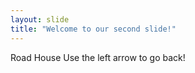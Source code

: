 ```yaml
---
layout: slide
title: "Welcome to our second slide!"
---
```

Road House
Use the left arrow to go back!

